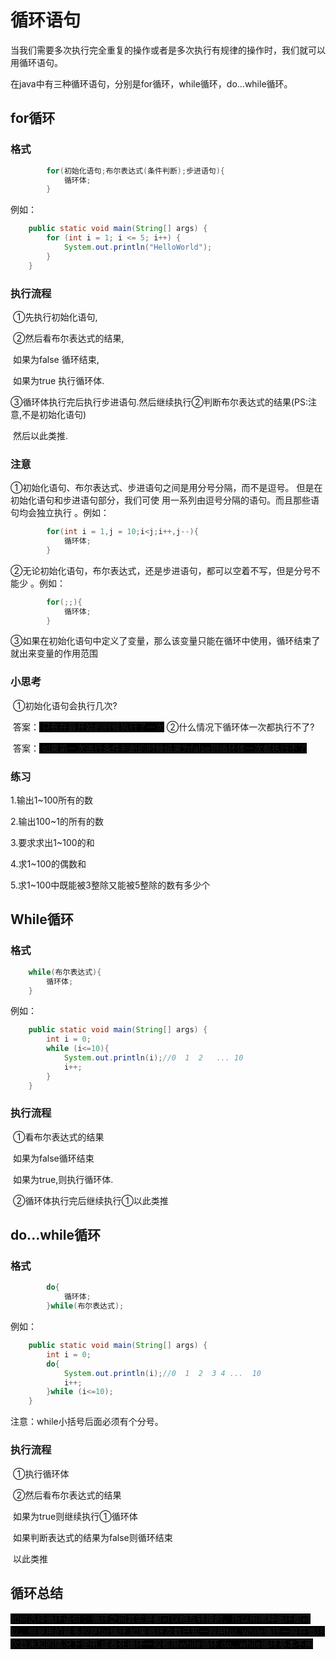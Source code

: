# 循环语句

当我们需要多次执行完全重复的操作或者是多次执行有规律的操作时，我们就可以用循环语句。

在java中有三种循环语句，分别是for循环，while循环，do...while循环。

## for循环

### 格式

~~~~Java
		for(初始化语句;布尔表达式(条件判断);步进语句){
			循环体;
		}
~~~~

例如：

~~~~java
    public static void main(String[] args) {
        for (int i = 1; i <= 5; i++) {
            System.out.println("HelloWorld");
        }
    }
~~~~

### 执行流程

​	①先执行初始化语句,

​	②然后看布尔表达式的结果,

​				如果为false  循环结束,

​				如果为true  执行循环体.

​	③循环体执行完后执行步进语句.然后继续执行②判断布尔表达式的结果(PS:注意,不是初始化语句)

​	然后以此类推.



### 注意

①初始化语句、布尔表达式、步进语句之间是用分号分隔，而不是逗号。 但是在初始化语句和步进语句部分，我们可使 用一系列由逗号分隔的语句。而且那些语句均会独立执行 。例如：

~~~~java
		for(int i = 1,j = 10;i<j;i++,j--){
			循环体;
		}
~~~~

②无论初始化语句，布尔表达式，还是步进语句，都可以空着不写，但是分号不能少 。例如：

~~~~java
		for(;;){
			循环体;
		}
~~~~

③如果在初始化语句中定义了变量，那么该变量只能在循环中使用，循环结束了就出来变量的作用范围

### 小思考

​	①初始化语句会执行几次?

​	答案：<span style='background:black'> 只有在最开始的时候执行了一次 </span>
​	②什么情况下循环体一次都执行不了?

​	答案：<span style='background:black'> 如果第一次进行条件判断的时候结果为false则循环体一次都执行不了 </span>



### 练习

1.输出1~100所有的数

2.输出100~1的所有的数

3.要求求出1~100的和

4.求1~100的偶数和

5.求1~100中既能被3整除又能被5整除的数有多少个



## While循环

### 格式

```java
	while(布尔表达式){
		循环体;
	}
```
例如：

~~~~~java
    public static void main(String[] args) {
        int i = 0;
        while (i<=10){
            System.out.println(i);//0  1  2   ... 10   
            i++;
        }
    }
~~~~~

### 执行流程

​		①看布尔表达式的结果

​						如果为false循环结束

​						如果为true,则执行循环体.

​		②循环体执行完后继续执行①以此类推



## do...while循环

### 格式

~~~~java
		do{
			循环体;
		}while(布尔表达式);
~~~~

例如：

~~~~java
    public static void main(String[] args) {
        int i = 0;
        do{
            System.out.println(i);//0  1  2  3 4 ...  10
            i++;
        }while (i<=10);
    }
~~~~

注意：while小括号后面必须有个分号。

### 执行流程

​		①执行循环体

​		②然后看布尔表达式的结果

​							如果为true则继续执行①循环体

​							如果判断表达式的结果为false则循环结束

​		 	以此类推



## 循环总结

<span style='background:black'>  如何选择循环语句：  </span>
<span style='background:black'> 循环之间其实是都可以相互转换的，所以用哪种循环都可以。但是用的最多的是for循环,如果循环次数已知一般用for. 	while循环一般在循环次数未知的情况下使用,或者死循环一般都用while循环 	do...while循环基本不用 </span>







